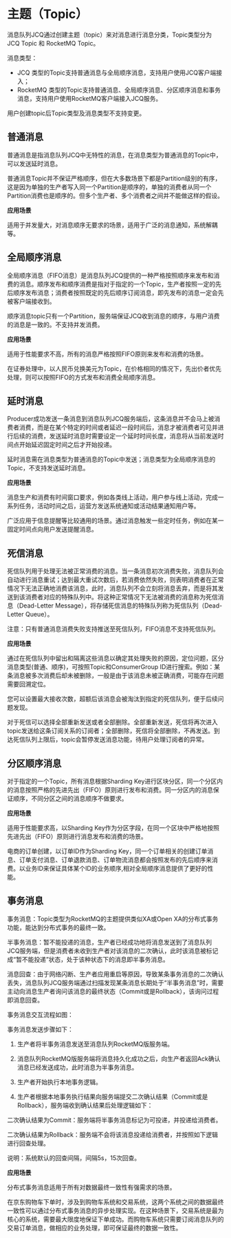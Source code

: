 # 主题（Topic）
消息队列JCQ通过创建主题（topic）来对消息进行消息分类，Topic类型分为JCQ Topic 和 RocketMQ Topic。

消息类型：

* JCQ 类型的Topic支持普通消息与全局顺序消息，支持用户使用JCQ客户端接入；
* RocketMQ 类型的Topic支持普通消息、全局顺序消息、分区顺序消息和事务消息，支持用户使用RocketMQ客户端接入JCQ服务。

用户创建topic后Topic类型及消息类型不支持变更。

## 普通消息

普通消息是指消息队列JCQ中无特性的消息，在消息类型为普通消息的Topic中，可以发送延时消息。

普通消息Topic并不保证严格顺序，但在大多数场景下都是Partition级别的有序，这是因为单独的生产者写入同一个Partition是顺序的，单独的消费者从同一个Partition消费也是顺序的。但多个生产者、多个消费者之间并不能做这样的假设。

**应用场景**

适用于并发量大，对消息顺序无要求的场景，适用于广泛的消息通知，系统解耦等。


## 全局顺序消息
全局顺序消息（FIFO消息）是消息队列JCQ提供的一种严格按照顺序来发布和消费的消息。顺序发布和顺序消费是指对于指定的一个Topic，生产者按照一定的先后顺序发布消息；消费者按照既定的先后顺序订阅消息，即先发布的消息一定会先被客户端接收到。

顺序消息topic只有一个Partition，服务端保证JCQ收到消息的顺序，与用户消费的消息是一致的。不支持并发消费。

**应用场景**

适用于性能要求不高，所有的消息严格按照FIFO原则来发布和消费的场景。

在证券处理中，以人民币兑换美元为Topic，在价格相同的情况下，先出价者优先处理，则可以按照FIFO的方式发布和消费全局顺序消息。

## 延时消息

Producer成功发送一条消息到消息队列JCQ服务端后，这条消息并不会马上被消费者消费，而是在某个特定的时间或者延迟一段时间后，消息才被消费者可见并进行后续的消费，发送延时消息时需要设定一个延时时间长度，消息将从当前发送时间点开始延迟固定时间之后才开始投递。

延时消息需在消息类型为普通消息的Topic中发送；消息类型为全局顺序消息的Topic，不支持发送延时消息。


**应用场景**

消息生产和消费有时间窗口要求，例如各类线上活动，用户参与线上活动，完成一系列任务，活动时间之后，运营方发送系统通知或活动结果通知用户等。

广泛应用于信息提醒等比较通用的场景。通过消息触发一些定时任务，例如在某一固定时间点向用户发送提醒消息。

## 死信消息

死信队列⽤于处理⽆法被正常消费的消息。当⼀条消息初次消费失败，消息队列会⾃动进⾏消息重试；达到最⼤重试次数后，若消费依然失败，则表明消费者在正常情况下⽆法正确地消费该消息，此时，消息队列不会⽴刻将消息丢弃，而是将其发送到该消费者对应的特殊队列中。将这种正常情况下⽆法被消费的消息称为死信消息（Dead-Letter Message），将存储死信消息的特殊队列称为死信队列（Dead-Letter Queue）。

注意：只有普通消息消费失败支持推送至死信队列，FIFO消息不支持死信队列。

**应用场景**

通过在死信队列中留出和隔离这些消息以确定其处理失败的原因，定位问题，区分消息类型(普通、顺序)，可按照Topic和ConsumerGroup ID进行搜索。例如：某条消息被多次消费后却未被删除，一般是由于该消息未被正确消费，可能存在问题需要回溯定位。

您可以设置最大接收次数，超额后该消息会被淘汰到指定的死信队列，便于后续问题发现。

对于死信可以选择全部重新发送或者全部删除。全部重新发送，死信将再次进入topic发送给这条订阅关系的订阅者；全部删除，死信将全部删除，不再发送。到达死信队列上限后，topic会暂停发送消息功能，待用户处理订阅者的异常。

## 分区顺序消息

对于指定的一个Topic，所有消息根据Sharding Key进行区块分区，同一个分区内的消息按照严格的先进先出（FIFO）原则进行发布和消费。同一分区内的消息保证顺序，不同分区之间的消息顺序不做要求。

**应用场景**

适用于性能要求高，以Sharding Key作为分区字段，在同一个区块中严格地按照先进先出（FIFO）原则进行消息发布和消费的场景。

电商的订单创建，以订单ID作为Sharding Key，同一个订单相关的创建订单消息、订单支付消息、订单退款消息、订单物流消息都会按照发布的先后顺序来消费。以业务ID来保证具体某个ID的业务顺序,相对全局顺序消息提供了更好的性能。


## 事务消息

事务消息：Topic类型为RocketMQ的主题提供类似XA或Open XA的分布式事务功能，能达到分布式事务的最终一致。

半事务消息：暂不能投递的消息，生产者已经成功地将消息发送到了消息队列JCQ服务端，但是消费者未收到生产者对该消息的二次确认，此时该消息被标记成“暂不能投递”状态，处于该种状态下的消息即半事务消息。

消息回查：由于网络闪断、生产者应用重启等原因，导致某条事务消息的二次确认丢失，消息队列JCQ服务端通过扫描发现某条消息长期处于“半事务消息”时，需要主动向消息生产者询问该消息的最终状态（Commit或是Rollback），该询问过程即消息回查。

事务消息交互流程如图：
 
事务消息发送步骤如下：

1.	生产者将半事务消息发送至消息队列RocketMQ版服务端。

3.	消息队列RocketMQ版服务端将消息持久化成功之后，向生产者返回Ack确认消息已经发送成功，此时消息为半事务消息。

4.	生产者开始执行本地事务逻辑。

5.	生产者根据本地事务执行结果向服务端提交二次确认结果（Commit或是Rollback），服务端收到确认结果后处理逻辑如下：

二次确认结果为Commit：服务端将半事务消息标记为可投递，并投递给消费者。

二次确认结果为Rollback：服务端不会将该消息投递给消费者，并按照如下逻辑进行回查处理。

说明：系统默认的回查间隔，间隔5s，15次回查。

**应用场景**

分布式事务消息适用于所有对数据最终一致性有强需求的场景。

在京东购物车下单时，涉及到购物车系统和交易系统，这两个系统之间的数据最终一致性可以通过分布式事务消息的异步处理实现。在这种场景下，交易系统是最为核心的系统，需要最大限度地保证下单成功。而购物车系统只需要订阅消息队列的交易订单消息，做相应的业务处理，即可保证最终的数据一致性。


